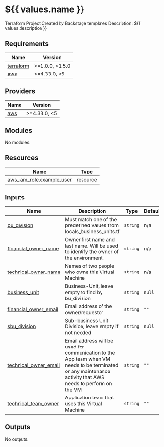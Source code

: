 # ${{ values.name }}

Terraform Project Created by Backstage templates
Description: ${{ values.description }}

## Requirements

| Name                                                                      | Version         |
| ------------------------------------------------------------------------- | --------------- |
| <a name="requirement_terraform"></a> [terraform](#requirement\_terraform) | >=1.0.0, <1.5.0 |
| <a name="requirement_aws"></a> [aws](#requirement\_aws)                   | >=4.33.0, <5    |

## Providers

| Name                                              | Version      |
| ------------------------------------------------- | ------------ |
| <a name="provider_aws"></a> [aws](#provider\_aws) | >=4.33.0, <5 |

## Modules

No modules.

## Resources

| Name                                                                                                              | Type     |
| ----------------------------------------------------------------------------------------------------------------- | -------- |
| [aws_iam_role.example_user](https://registry.terraform.io/providers/hashicorp/aws/latest/docs/resources/iam_role) | resource |

## Inputs

| Name                                                                                                  | Description                                                                                                                                                 | Type     | Default | Required |
| ----------------------------------------------------------------------------------------------------- | ----------------------------------------------------------------------------------------------------------------------------------------------------------- | -------- | ------- | :------: |
| <a name="input_bu_division"></a> [bu\_division](#input\_bu\_division)                                 | Must match one of the predefined values from locals\_business\_units.tf                                                                                     | `string` | n/a     |   yes    |
| <a name="input_financial_owner_name"></a> [financial\_owner\_name](#input\_financial\_owner\_name)    | Owner first name and last name. Will be used to identify the owner of the environment.                                                                      | `string` | n/a     |   yes    |
| <a name="input_technical_owner_name"></a> [technical\_owner\_name](#input\_technical\_owner\_name)    | Names of two people who owns this Virtual Machine                                                                                                           | `string` | n/a     |   yes    |
| <a name="input_business_unit"></a> [business\_unit](#input\_business\_unit)                           | Business-Unit, leave empty to find by bu\_division                                                                                                          | `string` | `null`  |    no    |
| <a name="input_financial_owner_email"></a> [financial\_owner\_email](#input\_financial\_owner\_email) | Email address of the owner/requestor                                                                                                                        | `string` | `""`    |    no    |
| <a name="input_sbu_division"></a> [sbu\_division](#input\_sbu\_division)                              | Sub-business Unit Division, leave empty if not needed                                                                                                       | `string` | `null`  |    no    |
| <a name="input_technical_owner_email"></a> [technical\_owner\_email](#input\_technical\_owner\_email) | Email address will be used for communication to the App team when VM needs to be terminated or any maintenance activity that AWS needs to perform on the VM | `string` | `""`    |    no    |
| <a name="input_technical_team_owner"></a> [technical\_team\_owner](#input\_technical\_team\_owner)    | Application team that uses this Virtual Machine                                                                                                             | `string` | `""`    |    no    |

## Outputs

No outputs.
